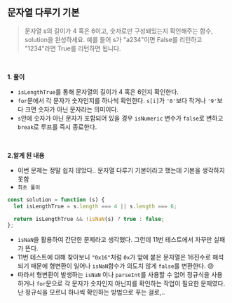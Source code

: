 ## 문자열 다루기 기본

> 문자열 s의 길이가 4 혹은 6이고, 숫자로만 구성돼있는지 확인해주는 함수, solution을 완성하세요. 예를 들어 s가 "a234"이면 False를 리턴하고 "1234"라면 True를 리턴하면 됩니다.

<br>

**1. 풀이**

- `isLengthTrue`를 통해 문자열의 길이가 4 혹은 6인지 확인한다.
- `for`문에서 각 문자가 숫자인지를 하나씩 확인한다. `s[i]`가 `'0'`보다 작거나 `'9'`보다 크면 숫자가 아닌 문자라는 의미이다.
- `s`안에 숫자가 아닌 문자가 포함되어 있을 경우 `isNumeric` 변수가 `false`로 변하고 `break`로 루프를 즉시 종료한다.

<br>

**2.알게 된 내용**

- 이번 문제는 정말 쉽지 않았다.. 문자열 다루기 기본이라고 했는데 기본을 생각하지 못함
- `최초 풀이`

```javascript
const solution = function (s) {
  let isLengthTrue = s.length === 4 || s.length === 6;

  return isLengthTrue && !isNaN(s) ? true : false;
};
```

- `isNaN`을 활용하여 간단한 문제라고 생각했다. 그런데 11번 테스트에서 자꾸만 실패가 뜬다.
- 11번 테스트에 대해 찾아보니 `"0x16"`처럼 `0x`가 앞에 붙은 문자열은 16진수로 해석되기 때문에 형변환이 일어나 `isNaN`함수가 의도치 않게 `false`를 변환한다. 😡
- 따라서 형변환이 발생하는 `isNaN` 이나 `parseInt`를 사용할 수 없어 정규식을 사용하거나 `for`문으로 각 문자가 숫자인지 아닌지를 확인하는 작업이 필요한 문제였다. 난 정규식을 모르니 하나씩 확인하는 방법으로 푸는 걸로,..
